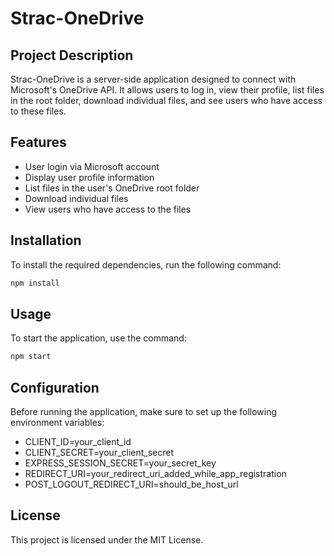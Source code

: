 # Strac-OneDrive

## Project Description

Strac-OneDrive is a server-side application designed to connect with Microsoft's OneDrive API. It allows users to log in, view their profile, list files in the root folder, download individual files, and see users who have access to these files.

## Features

- User login via Microsoft account
- Display user profile information
- List files in the user's OneDrive root folder
- Download individual files
- View users who have access to the files

## Installation

To install the required dependencies, run the following command:

```bash
npm install
```

## Usage

To start the application, use the command:

```bash
npm start
```

## Configuration

Before running the application, make sure to set up the following environment variables:

- CLIENT_ID=your_client_id
- CLIENT_SECRET=your_client_secret
- EXPRESS_SESSION_SECRET=your_secret_key
- REDIRECT_URI=your_redirect_uri_added_while_app_registration
- POST_LOGOUT_REDIRECT_URI=should_be_host_url

## License

This project is licensed under the MIT License.
